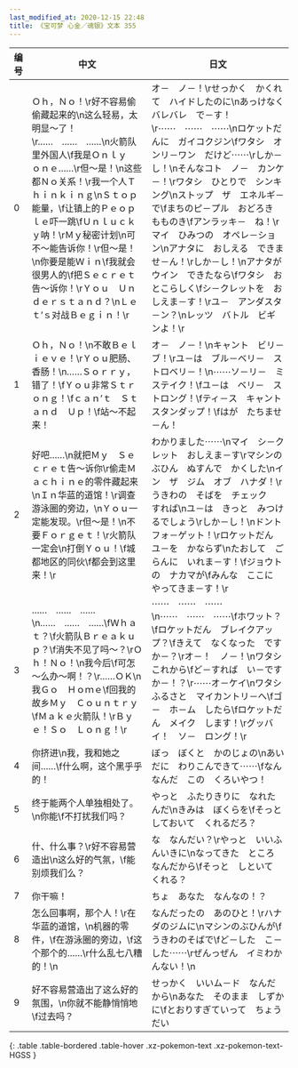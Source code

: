 ```yaml
---
last_modified_at: 2020-12-15 22:48
title: 《宝可梦 心金／魂银》文本 355
---
```

| 编号 | 中文 | 日文 |
| ---- | ---- | ---- |
| 0 | Ｏｈ，Ｎｏ！\r好不容易偷偷藏起来的\n这么轻易，太明显～了！\r……　……　……\n火箭队里外国人\f我是Ｏｎｌｙ　ｏｎｅ……\r但～是！\n这些都Ｎｏ关系！\r我一个人Ｔｈｉｎｋｉｎｇ\nＳｔｏｐ能量，\f让镇上的Ｐｅｏｐｌｅ吓一跳\fＵｎｌｕｃｋｙ呐！\rＭｙ秘密计划\n可不～能告诉你！\r但～是！\n你要是能Ｗｉｎ\f我就会很男人的\f把Ｓｅｃｒｅｔ告～诉你！\rＹｏｕ　Ｕｎｄｅｒｓｔａｎｄ？\nＬｅｔ’ｓ对战Ｂｅｇｉｎ！\r | オ－　ノ－！\rせっかく　かくれて　ハイドしたのに\nあっけなく　バレバレ　で－す！\r⋯⋯　⋯⋯　⋯⋯\nロケットだんに　ガイコクジン\fワタシ　オンリ－ワン　だけど⋯⋯\rしか－し！\nそんなコト　ノ－　カンケ－！\rワタシ　ひとりで　シンキング\nストップ　ザ　エネルギ－で\fまちのピ－プル　おどろき　もものき\fアンラッキ－　ね！\rマイ　ひみつの　オペレ－ション\nアナタに　おしえる　できませ－ん！\rしか－し！\nアナタが　ウイン　できたなら\fワタシ　おとこらしく\fシ－クレットを　おしえま－す！\rユ－　アンダスタ－ン？\nレッツ　バトル　ビギンよ！\r |
| 1 | Ｏｈ，Ｎｏ！\n不敢Ｂｅｌｉｅｖｅ！\rＹｏｕ肥肠、香肠！\n……Ｓｏｒｒｙ，错了！\fＹｏｕ非常Ｓｔｒｏｎｇ！\fｃａｎ’ｔ　Ｓｔａｎｄ　Ｕｐ！\f站～不起来！ | オ－　ノ－！\nキャント　ビリ－ブ！\rユ－は　ブル－ベリ－　ストロベリ－！\n⋯⋯ソ－リ－　ミステイク！\fユ－は　ベリ－　ストロング！\fティ－ス　キャント　スタンダップ！\fはが　たちませ－ん！ |
| 2 | 好吧……\n就把Ｍｙ　Ｓｅｃｒｅｔ告～诉你\r偷走Ｍａｃｈｉｎｅ的零件藏起来\nＩｎ华蓝的道馆！\r调查游泳圈的旁边，\nＹｏｕ一定能发现。\r但～是！\n不要Ｆｏｒｇｅｔ！\r火箭队一定会\n打倒Ｙｏｕ！\f城都地区的同伙\f都会到这里来！\r | わかりました⋯⋯\nマイ　シ－クレット　おしえま－す\rマシンのぶひん　ぬすんで　かくした\nイン　ザ　ジム　オブ　ハナダ！\rうきわの　そばを　チェック　すれば\nユ－は　きっと　みつけるでしょう\rしか－し！\nドント　フォ－ゲット！\rロケットだん　ユ－を　かならず\nたおして　ごらんに　いれま－す！\fジョウトの　ナカマが\fみんな　ここに　やってきま－す！\r |
| 3 | ……　……　……\n……　……　……\fＷｈａｔ？\f火箭队Ｂｒｅａｋｕｐ？\f消失不见了吗～？\rＯｈ！Ｎｏ！\n我今后\f可怎～么办～啊！？\r……ＯＫ\n我Ｇｏ　Ｈｏｍｅ\f回我的故乡Ｍｙ　Ｃｏｕｎｔｒｙ\fＭａｋｅ火箭队！\rＢｙｅ！Ｓｏ　Ｌｏｎｇ！\r | ⋯⋯　⋯⋯　⋯⋯\n⋯⋯　⋯⋯　⋯⋯\fホワット？\fロケットだん　ブレイクアップ？\fきえて　なくなった　ですか－？\rオ－！　ノ－！\nワタシ　これから\fど－すれば　い－ですか－！？\r⋯⋯オ－ケイ\nワタシ　ふるさと　マイカントリ－へ\fゴ－　ホ－ム　したら\fロケットだん　メイク　します！\rグッバイ！　ソ－　ロング！\r |
| 4 | 你挤进\n我，我和她之间……\f什么啊，这个黑乎乎的！ | ぼっ　ぼくと　かのじょの\nあいだに　わりこんできて⋯⋯\fなんなんだ　この　くろいやつ！ |
| 5 | 终于能两个人单独相处了。\n你能\f不打扰我们吗？ | やっと　ふたりきりに　なれたんだ\nきみは　ぼくらを\fそっと　しておいて　くれるだろ？ |
| 6 | 什、什么事？\r好不容易营造出\n这么好的气氛，\f能别烦我们么？ | な　なんだい？\rやっと　いいふんいきに\nなってきた　ところ　なんだから\fそっと　しといて　くれる？ |
| 7 | 你干嘛！ | ちょ　あなた　なんなの！？ |
| 8 | 怎么回事啊，那个人！\r在华蓝的道馆，\n机器的零件，\f在游泳圈的旁边，\f这个那个的……\r什么乱七八糟的！\n | なんだったの　あのひと！\rハナダのジムに\nマシンのぶひんが\fうきわのそばで\fど－した　こ－した⋯⋯\rぜんっぜん　イミわかんない！\n |
| 9 | 好不容易营造出了这么好的氛围，\n你就不能静悄悄地\f过去吗？ | せっかく　いいム－ド　なんだから\nあなた　そのまま　しずかに\fとおりすぎていって　ちょうだい |
{: .table .table-bordered .table-hover .xz-pokemon-text .xz-pokemon-text-HGSS }